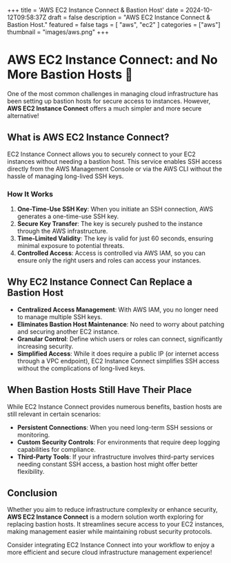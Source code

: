 +++
title = 'AWS EC2 Instance Connect & Bastion Host'
date = 2024-10-12T09:58:37Z
draft = false
description = "AWS EC2 Instance Connect & Bastion Host."
featured = false
tags = [
    "aws",
    "ec2"
]
categories = ["aws"]
thumbnail = "images/aws.png"
+++
# AWS EC2 Instance Connect: and No More Bastion Hosts 🚀

One of the most common challenges in managing cloud infrastructure has been setting up bastion hosts for secure access to instances. However, **AWS EC2 Instance Connect** offers a much simpler and more secure alternative!
<!--more-->

## What is AWS EC2 Instance Connect?

EC2 Instance Connect allows you to securely connect to your EC2 instances without needing a bastion host. This service enables SSH access directly from the AWS Management Console or via the AWS CLI without the hassle of managing long-lived SSH keys.

### How It Works

1. **One-Time-Use SSH Key**: When you initiate an SSH connection, AWS generates a one-time-use SSH key.
2. **Secure Key Transfer**: The key is securely pushed to the instance through the AWS infrastructure.
3. **Time-Limited Validity**: The key is valid for just 60 seconds, ensuring minimal exposure to potential threats.
4. **Controlled Access**: Access is controlled via AWS IAM, so you can ensure only the right users and roles can access your instances.

## Why EC2 Instance Connect Can Replace a Bastion Host

- **Centralized Access Management**: With AWS IAM, you no longer need to manage multiple SSH keys.
- **Eliminates Bastion Host Maintenance**: No need to worry about patching and securing another EC2 instance.
- **Granular Control**: Define which users or roles can connect, significantly increasing security.
- **Simplified Access**: While it does require a public IP (or internet access through a VPC endpoint), EC2 Instance Connect simplifies SSH access without the complications of long-lived keys.

## When Bastion Hosts Still Have Their Place

While EC2 Instance Connect provides numerous benefits, bastion hosts are still relevant in certain scenarios:

- **Persistent Connections**: When you need long-term SSH sessions or monitoring.
- **Custom Security Controls**: For environments that require deep logging capabilities for compliance.
- **Third-Party Tools**: If your infrastructure involves third-party services needing constant SSH access, a bastion host might offer better flexibility.

## Conclusion

Whether you aim to reduce infrastructure complexity or enhance security, **AWS EC2 Instance Connect** is a modern solution worth exploring for replacing bastion hosts. It streamlines secure access to your EC2 instances, making management easier while maintaining robust security protocols. 

Consider integrating EC2 Instance Connect into your workflow to enjoy a more efficient and secure cloud infrastructure management experience!